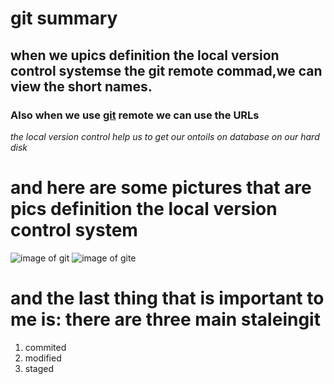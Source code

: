 # git summary
## when we upics definition the local version control systemse the git remote commad,we can view the short names.
### Also when we use [git](https://git-scm.com/) remote we can use the URLs 
*the local version control help us to get our ontoils on database on our hard disk*
# and here are some pictures that are pics definition the local version control system
![image of git](https://image.slidesharecdn.com/opendesigndefinitionokfest-120924044126-phpapp01/95/open-design-definition-workshop-open-knowledge-festival-2012-31-728.jpg?cb=1349086478)
![image of gite](https://git-scm.com/book/en/v2/images/distributed.png)
# and the last thing that is important to me is: there are three main staleingit
1. commited
2. modified
3. staged

